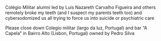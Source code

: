 Colégio Militar alumni led by Luis Nazareth Carvalho Figueira and others remotely broke my teeth (and I suspect my parents teeth too) and cybersodomized us all trying to force us into suicide or psychiatric care

Please close down Colegio militar (largo da luz, Portugal) and bar “A Capela” in Bairro Alto (Lisbon, Portugal) owned by Pedro Silva 